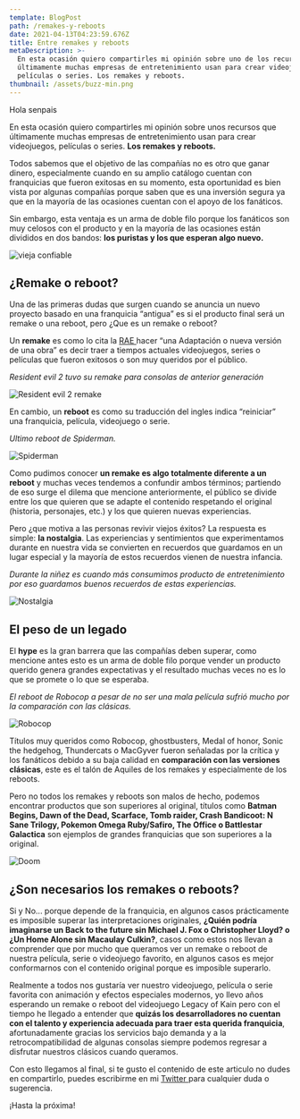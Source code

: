 ```yaml
---
template: BlogPost
path: /remakes-y-reboots
date: 2021-04-13T04:23:59.676Z
title: Entre remakes y reboots
metaDescription: >-
  En esta ocasión quiero compartirles mi opinión sobre uno de los recursos que
  últimamente muchas empresas de entretenimiento usan para crear videojuegos,
  películas o series. Los remakes y reboots.
thumbnail: /assets/buzz-min.png
---
```

Hola senpais

En esta ocasión quiero compartirles mi opinión sobre unos recursos que últimamente muchas empresas de entretenimiento usan para crear videojuegos, películas o series. **Los remakes y reboots.**

Todos sabemos que el objetivo de las compañías no es otro que ganar dinero, especialmente cuando en su amplio catálogo cuentan con franquicias que fueron exitosas en su momento, esta oportunidad es bien vista por algunas compañías porque saben que es una inversión segura ya que en la mayoría de las ocasiones cuentan con el apoyo de los fanáticos.

Sin embargo, esta ventaja es un arma de doble filo porque los fanáticos son muy celosos con el producto y en la mayoría de las ocasiones están divididos en dos bandos: **los puristas y los que esperan algo nuevo.**

![vieja confiable](/assets/viejaconfiable-min.png "vieja confiable")

## **¿Remake o reboot?**

Una de las primeras dudas que surgen cuando se anuncia un nuevo proyecto basado en una franquicia “antigua” es si el producto final será un remake o una reboot, pero ¿Que es un remake o reboot?

Un **remake** es como lo cita la [RAE ](https://dle.rae.es/remake?m=form)hacer “una Adaptación o nueva versión de una obra” es decir traer a tiempos actuales videojuegos, series o películas que fueron exitosos o son muy queridos por el público.

*Resident evil 2 tuvo su remake para consolas de anterior generación*

![Resident evil 2 remake](/assets/re2-min.png "Resident evil 2 remake")

En cambio, un **reboot** es como su traducción del ingles indica “reiniciar” una franquicia, película, videojuego o serie.

*Ultimo reboot de Spiderman.*

![Spiderman](/assets/siperman-min.png "Spiderman")

Como pudimos conocer **un remake es algo totalmente diferente a un reboot** y muchas veces tendemos a confundir ambos términos; partiendo de eso surge el dilema que mencione anteriormente, el público se divide entre los que quieren que se adapte el contenido respetando el original (historia, personajes, etc.) y los que quieren nuevas experiencias.

Pero ¿que motiva a las personas revivir viejos éxitos? La respuesta es simple: **la nostalgia**. Las experiencias y sentimientos que experimentamos durante en nuestra vida se convierten en recuerdos que guardamos en un lugar especial y la mayoría de estos recuerdos vienen de nuestra infancia.

*Durante la niñez es cuando más consumimos producto de entretenimiento por eso guardamos buenos recuerdos de estas experiencias.*

![Nostalgia](/assets/nostalgia-min.png "Nostalgia")

## **El peso de un legado**

El **hype** es la gran barrera que las compañías deben superar, como mencione antes esto es un arma de doble filo porque vender un producto querido genera grandes expectativas y el resultado muchas veces no es lo que se promete o lo que se esperaba.

*El reboot de Robocop a pesar de no ser una mala película sufrió mucho por la comparación con las clásicas.*

![Robocop](/assets/robocop-min.png "Robocop")

Títulos muy queridos como Robocop, ghostbusters, Medal of honor, Sonic the hedgehog, Thundercats o MacGyver fueron señaladas por la crítica y los fanáticos debido a su baja calidad en **comparación con las versiones clásicas**, este es el talón de Aquiles de los remakes y especialmente de los reboots.

Pero no todos los remakes y reboots son malos de hecho, podemos encontrar productos que son superiores al original, títulos como **Batman Begins, Dawn of the Dead, Scarface, Tomb raider, Crash Bandicoot: N Sane Trilogy, Pokemon Omega Ruby/Safiro, The Office o Battlestar Galactica** son ejemplos de grandes franquicias que son superiores a la original.

![Doom](/assets/Doom-min.png "Doom")

## **¿Son necesarios los remakes o reboots?**

Si y No... porque depende de la franquicia, en algunos casos prácticamente es imposible superar las interpretaciones originales, **¿Quién podría imaginarse un Back to the future sin Michael J. Fox o Christopher Lloyd? o ¿Un Home Alone sin Macaulay Culkin?**, casos como estos nos llevan a comprender que por mucho que queramos ver un remake o reboot de nuestra película, serie o videojuego favorito, en algunos casos es mejor conformarnos con el contenido original porque es imposible superarlo.

Realmente a todos nos gustaría ver nuestro videojuego, película o serie favorita con animación y efectos especiales modernos, yo llevo años esperando un remake o reboot del videojuego Legacy of Kain pero con el tiempo he llegado a entender que **quizás los desarrolladores no cuentan con el talento y experiencia adecuada para traer esta querida franquicia**, afortunadamente gracias los servicios bajo demanda y a la retrocompatibilidad de algunas consolas siempre podemos regresar a disfrutar nuestros clásicos cuando queramos.

Con esto llegamos al final, si te gusto el contenido de este articulo no dudes en compartirlo, puedes escribirme en mi [Twitter ](https://twitter.com/christianEdSV)para cualquier duda o sugerencia.

¡Hasta la próxima!
